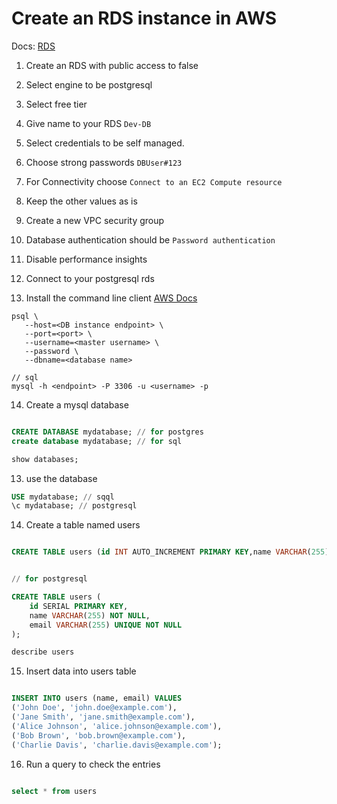 # Create an RDS instance in AWS

Docs: [RDS](https://docs.aws.amazon.com/AmazonRDS/latest/UserGuide/USER_ConnectToInstance.html)


1. Create an RDS with public access to false
2. Select engine to be postgresql
3. Select free tier
4. Give name to your RDS `Dev-DB`
5. Select credentials to be self managed.
6. Choose strong passwords `DBUser#123`
7. For Connectivity choose `Connect to an EC2 Compute resource`
8. Keep the other values as is
9. Create a new VPC security group
10. Database authentication should be `Password authentication`
11. Disable performance insights
12. Connect to your postgresql rds

13. Install the command line client [AWS Docs](https://docs.aws.amazon.com/AmazonRDS/latest/UserGuide/mysql-install-cli.html)


```
psql \
   --host=<DB instance endpoint> \
   --port=<port> \
   --username=<master username> \
   --password \
   --dbname=<database name>

// sql
mysql -h <endpoint> -P 3306 -u <username> -p

```
14. Create a mysql database

```sql

CREATE DATABASE mydatabase; // for postgres
create database mydatabase; // for sql

show databases;
````

13. use the database

```sql
USE mydatabase; // sqql
\c mydatabase; // postgresql

```

14. Create a table named users

```sql

CREATE TABLE users (id INT AUTO_INCREMENT PRIMARY KEY,name VARCHAR(255) NOT NULL,email VARCHAR(255) UNIQUE NOT NULL); // sql


// for postgresql

CREATE TABLE users (
    id SERIAL PRIMARY KEY,
    name VARCHAR(255) NOT NULL,
    email VARCHAR(255) UNIQUE NOT NULL
);

describe users

```

15. Insert data into users table

```sql

INSERT INTO users (name, email) VALUES
('John Doe', 'john.doe@example.com'),
('Jane Smith', 'jane.smith@example.com'),
('Alice Johnson', 'alice.johnson@example.com'),
('Bob Brown', 'bob.brown@example.com'),
('Charlie Davis', 'charlie.davis@example.com');

```

16. Run a query to check the entries

```sql

select * from users

```


